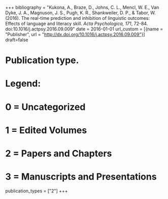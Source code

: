 +++
bibliography = "Kukona, A., Braze, D., Johns, C. L., Mencl, W. E., Van Dyke, J. A., Magnuson, J. S., Pugh, K. R., Shankweiler, D. P., & Tabor, W. (2016). The real-time prediction and inhibition of linguistic outcomes: Effects of language and literacy skill. *Acta Psychologica, 171*, 72-84. doi:10.1016/j.actpsy.2016.09.009"
date = 2016-01-01
url_custom = [{name = "Publisher", url = "http://dx.doi.org/10.1016/j.actpsy.2016.09.009"}]
draft=false
# Publication type.
# Legend:
# 0 = Uncategorized
# 1 = Edited Volumes
# 2 = Papers and Chapters
# 3 = Manuscripts and Presentations
publication_types = ["2"]
+++
